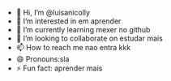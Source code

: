 - 👋 Hi, I’m @luisanicolly
- 👀 I’m interested in em aprender
- 🌱 I’m currently learning mexer no github
- 💞️ I’m looking to collaborate on estudar mais 
- 📫 How to reach me nao entra kkk
- 😄 Pronouns:sla
- ⚡ Fun fact: aprender mais 

<!---
luisanicolly/luisanicolly is a ✨ special ✨ repository because its `README.md` (this file) appears on your GitHub profile.
You can click the Preview link to take a look at your changes.
--->
